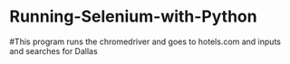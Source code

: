 # Running-Selenium-with-Python
#This program runs the chromedriver and goes to hotels.com and inputs and searches for Dallas
